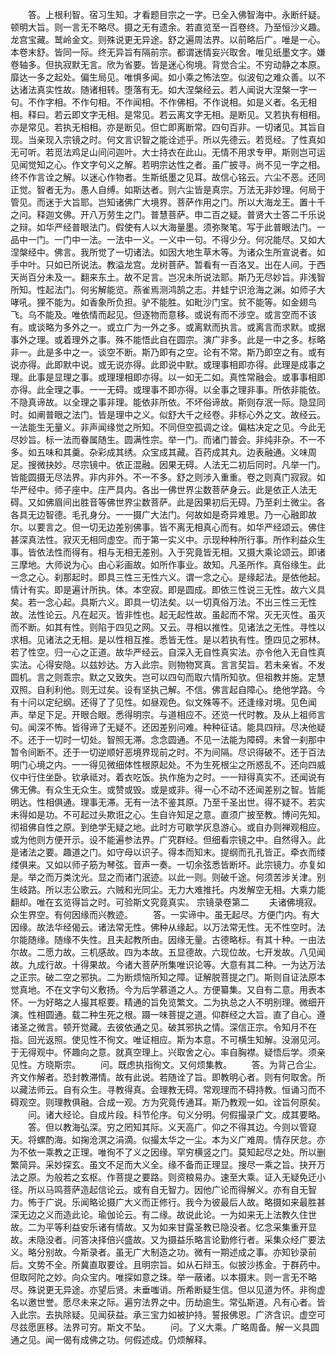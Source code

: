 <!-- { "loadSidebar": true } -->
　　答。上根利智。宿习生知。才看题目宗之一字。已全入佛智海中。永断纤疑。顿明大旨。则一言无不略尽。摄之无有遗余。若直览至一百卷终。乃至恒沙义趣。龙宫宝藏。鹫岭金文。则殊说更无异途。舒之遍周法界。以前略后广。唯是一心。本卷末舒。皆同一际。终无异旨有隔前宗。都谓迷情妄兴取舍。唯见纸墨文字。嫌卷轴多。但执寂默无言。欣为省要。皆是迷心徇境。背觉合尘。不穷动静之本原。靡达一多之起处。偏生局见。唯惧多闻。如小乘之怖法空。似波旬之难众善。以不达诸法真实性故。随诸相转。堕落有无。如大涅槃经云。若人闻说大涅槃一字一句。不作字相。不作句相。不作闻相。不作佛相。不作说相。如是义者。名无相相。释曰。若云即文字无相。是常见。若云离文字无相。是断见。又若执有相相。亦是常见。若执无相相。亦是断见。但亡即离断常。四句百非。一切诸见。其旨自现。当亲现入宗镜之时。何文言识智之能诠述乎。所以先德云。若觅经。了性真如无可听。若觅法鸡足山间问迦叶。大士持衣在此山。无情不用求专甲。斯则岂可运见闻觉知之心。作文字句义之解。若明宗达性之者。虽广披寻。尚不见一字之相。终不作言诠之解。以迷心作物者。生斯纸墨之见耳。故信心铭云。六尘不恶。还同正觉。智者无为。愚人自缚。如斯达者。则六尘皆是真宗。万法无非妙理。何局于管见。而迷于大旨耶。岂知诸佛广大境界。菩萨作用之门。所以大海龙王。置十千之问。释迦文佛。开八万劳生之门。普慧菩萨。申二百之疑。普贤大士答二千乐说之辩。如华严经普眼法门。假使有人以大海量墨。须弥聚笔。写于此普眼法门。一品中一门。一门中一法。一法中一义。一义中一句。不得少分。何况能尽。又如大涅槃经中。佛言。我所觉了一切诸法。如因大地生草木等。为诸众生所宣说者。如手中叶。只如已所说法。教溢龙宫。龙树菩萨。暂看有一百洛叉。出在人间。于西天尚百分未及一。翻来东土。故不足言。岂况未所说法耶。斯乃无尽妙旨。非浅智所知。性起法门。何劣解能览。燕雀焉测鸿鹄之志。井蛙宁识沧海之渊。如师子大哮吼。狸不能为。如香象所负担。驴不能胜。如毗沙门宝。贫不能等。如金翅鸟飞。乌不能及。唯依情而起见。但逐物而意移。或说有而不涉空。或言空而不该有。或谈略为多外之一。或立广为一外之多。或离默而执言。或离言而求默。或据事外之理。或着理外之事。殊不能悟此自在圆宗。演广非多。此是一中之多。标略非一。此是多中之一。谈空不断。斯乃即有之空。论有不常。斯乃即空之有。或有说亦得。此即默中说。或无说亦得。此即说中默。或理事相即亦得。此理是成事之理。此事是显理之事。或理理相即亦得。以一如无二如。真性常融会。或事事相即亦得。此全理之事。一一无碍。或理事不即亦得。以全事之理非事。所依非能依。不隐真谛故。以全理之事非理。能依非所依。不坏俗谛故。斯则存泯一际。隐显同时。如阐普眼之法门。皆是理中之义。似舒大千之经卷。非标心外之文。故经云。一法能生无量义。非声闻缘觉之所知。不同但空孤调之诠。偏枯决定之见。今此无尽妙旨。标一法而眷属随生。圆满性宗。举一门。而诸门普会。非纯非杂。不一不多。如五味和其羹。杂彩成其绣。众宝成其藏。百药成其丸。边表融通。义味周足。搜微抉妙。尽宗镜中。依正混融。因果无碍。人法无二初后同时。凡举一门。皆能圆摄无尽法界。非内非外。不一不多。舒之则涉入重重。卷之则真门寂寂。如华严经中。师子座中。庄严具内。各出一佛世界尘数菩萨身云。此是依正人法无碍。又如佛眉间出胜音等佛世界尘数菩萨。此是因果初后无碍。乃至刹土微尘。各各具无边智德。毛孔身分。一一摄广大法门。何故如是奇异难思。乃一心融即故尔。以要言之。但一切无边差别佛事。皆不离无相真心而有。如华严经颂云。佛住甚深真法性。寂灭无相同虚空。而于第一实义中。示现种种所行事。所作利益众生事。皆依法性而得有。相与无相无差别。入于究竟皆无相。又摄大乘论颂云。即诸三摩地。大师说为心。由心彩画故。如所作事业。故知。凡圣所作。真俗缘生。此一念之心。刹那起时。即具三性三无性六义。谓一念之心。是缘起法。是依他起。情计有实。即是遍计所执。体。本空寂。即是圆成。即依三性说三无性。故六义具矣。若一念心起。具斯六义。即具一切法矣。以一切真俗万法。不出三性三无性故。法性论云。凡在起灭。皆非性也。起无起性故。虽起而不常。灭无灭性。虽灭而不断。如其有性。则陷于四见之网。又云。寻相以推性。见诸法之无性。寻性以求相。见诸法之无相。是以性相互推。悉皆无性。是以若执有性。堕四见之邪林。若了性空。归一心之正道。故华严经云。自深入无自性真实法。亦令他入无自性真实法。心得安隐。以兹妙达。方入此宗。则物物冥真。言言契旨。若未亲省。不发圆机。言之则乖宗。默之又致失。岂可以四句而取六情所知欤。但祖教并施。定慧双照。自利利他。则无过矣。设有坚执己解。不信。佛言起自障心。绝他学路。今有十问以定纪纲。还得了了见性。如昼观色。似文殊等不。还逢缘对境。见色闻声。举足下足。开眼合眼。悉得明宗。与道相应不。还览一代时教。及从上祖师言句。闻深不怖。皆得谛了无疑不。还因差别问难。种种征诘。能具四辩。尽决他疑不。还于一切时一切处。智照无滞。念念圆通。不见一法能为障碍。未曾一刹那中暂令间断不。还于一切逆顺好恶境界现前之时。不为间隔。尽识得破不。还于百法明门心境之内。一一得见微细体性根原起处。不为生死根尘之所惑乱不。还向四威仪中行住坐卧。钦承祗对。着衣吃饭。执作施为之时。一一辩得真实不。还闻说有佛无佛。有众生无众生。或赞或毁。或是或非。得一心不动不还闻差别之智。皆能明达。性相俱通。理事无滞。无有一法不鉴其原。乃至千圣出世。得不疑不。若实未得如是功。不可起过头欺诳之心。生自许知足之意。直须广披至教。博问先知。彻祖佛自性之原。到绝学无疑之地。此时方可歇学灰息游心。或自办则禅观相应。或为他则方便开示。设不能遍参法界。广究群经。但细看宗镜之中。自然得入。此是诸法之要。趣道之门。如守母以识子。得本而知末。提纲而孔孔皆正。牵衣而缕缕俱来。又如以师子筋为琴弦。音声一奏。一切余弦悉皆断坏。此宗镜力。亦复如是。举之而万类沈光。显之而诸门泯迹。以此一则。则破千途。何须苦涉关津。别生岐路。所以志公歌云。六贼和光同尘。无力大难推托。内发解空无相。大乘力能翻却。唯在玄览得旨之时。可验斯文究竟真实。
宗镜录卷第二
　　夫诸佛境寂。众生界空。有何因缘而兴教迹。
　　答。一实谛中。虽无起尽。方便门内。有大因缘。故法华经偈云。诸法常无性。佛种从缘起。以万法常无性。无不性空时。法尔能随缘。随缘不失性。且夫起教所由。因缘无量。古德略标。有其十种。一由法尔故。二愿力故。三机感故。四为本故。五显德故。六现位故。七开发故。八见闻故。九成行故。十得果故。今诸大菩萨所集唯识论等。大意有其二种。一为达万法之正宗。破二空之邪执。二为断烦恼所知之障。证解脱菩提之门。斯则自证法原本觉真地。不在文字句义敷扬。今为后学慕道之人。方便纂集。又自有二意。用表本怀。一为好略之人撮其枢要。精通的旨免览繁文。二为执总之人不明别理。微细开演。性相圆通。载二种生死之根。蹑一味菩提之道。仰群经之大旨。直了自心。遵诸圣之微言。顿开觉藏。去彼依通之见。破其邪执之情。深信正宗。令知月不在指。回光返照。使见性不徇文。唯证相应。斯为本意。不可横生知解。没溺见河。于无得观中。怀趣向之意。就真空理上。兴取舍之心。率自胸襟。疑悟后学。须亲见性。方晓斯宗。
　　问。既虑执指徇文。又何烦集教。
　　答。为背己合尘。齐文作解者。恐封教滞情。故有此说。若随诠了旨。即教明心者。则有何取舍。所以藏法师云。自有众生。寻教得真。会理教无碍。常观理而不碍持教。恒诵习而不碍观空。则理教俱融。合成一观。方为究竟传通耳。斯乃教观一如。诠旨何原矣。
　　问。诸大经论。自成片段。科节伦序。句义分明。何假撮录广文。成其要略。
　　答。但以教海弘深。穷之罔知其际。义天高广。仰之不得其边。今则以管窥天。将螺酌海。如掬沧溟之涓滴。似撮太华之一尘。本为义广难周。情存厌怠。亦为不依一乘教之正理。唯徇不了义之因缘。罕穷横竖之门。莫知起尽之处。所以删繁简异。采妙探玄。虽文不足而大义全。缘不备而正理显。搜尽一乘之旨。抉开万法之原。为般若之玄枢。作菩提之要路。则资粮易办。速至大乘。证入无疑免迂小径。所以马鸣菩萨造起信论云。或有自无智力。因他广论而得解义。亦有自无智力。怖于广说。乐闻略论摄广大义而正修行。我今为彼最后人故。略摄如来最胜甚深无边之义而造此论。瑜伽论云。有二缘。故说此论。一为如来无上法教久住世故。二为平等利益安乐诸有情故。又为如来甘露圣教已隐没者。忆念采集重开显故。未隐没者。问答决择倍兴盛故。又为摄益乐略言论勤修行者。采集众经广要法义。略分别故。今斯录者。虽无广大制造之功。微有一期述成之事。亦知钞录前后。文势不全。所冀直取要诠。且明宗旨。如从石辩玉。似披沙拣金。于群药中。但取阿陀之妙。向众宝内。唯探如意之珠。举一蔽诸。以本摄末。则一言无不略尽。殊说更无异途。亦望后贤。未垂嗤诮。所希断疑生信。但以见道为怀。非徇虚名以邀世誉。愿尽未来之际。遍穷法界之中。历劫逾生。常弘斯道。凡有心者。皆入此宗。去执除疑。见闻获益。承三宝力如被护持。誓报佛恩。广济含识。虚空可尽兹愿匪移。法界可穷。斯文不坠。
　　问。了义大乘。广略周备。解一义具圆通之见。闻一偈有成佛之功。何假述成。仍烦解释。
